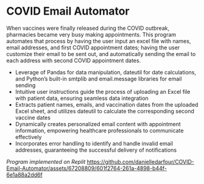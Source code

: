 # COVID Email Automator
When vaccines were finally released during the COVID outbreak, pharmacies became very busy making appointments. This program automates that process by having the user input an excel file with names, email addresses, and first COVID appointment dates; having the user customize their email to be sent out, and automatically sending the email to each address with second COVID appointment dates.
- Leverage of Pandas for data manipulation, dateutil for date calculations, and Python’s built-in smtplib and
email.message libraries for email sending
- Intuitive user instructions guide the process of uploading an Excel file with patient data, ensuring seamless data
integration
- Extracts patient names, emails, and vaccination dates from the uploaded Excel sheet, and utilizes dateutil to
calculate the corresponding second vaccine dates
- Dynamically creates personalized email content with appointment information, empowering healthcare professionals
to communicate effectively
- Incorporates error handling to identify and handle invalid email addresses, guaranteeing the successful delivery of
notifications

*Program implemented on Replit*
https://github.com/danielledarfour/COVID-Email-Automator/assets/67208809/601f2764-261a-4898-b44f-6e1a88a2dd6f

